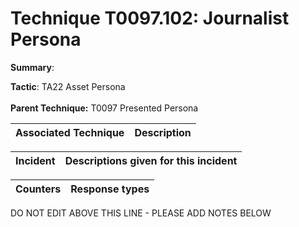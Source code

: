 # Technique T0097.102: Journalist Persona

**Summary**: 

**Tactic**: TA22 Asset Persona <br><br>**Parent Technique:** T0097 Presented Persona


| Associated Technique | Description |
| --------- | ------------------------- |



| Incident | Descriptions given for this incident |
| -------- | -------------------- |



| Counters | Response types |
| -------- | -------------- |


DO NOT EDIT ABOVE THIS LINE - PLEASE ADD NOTES BELOW